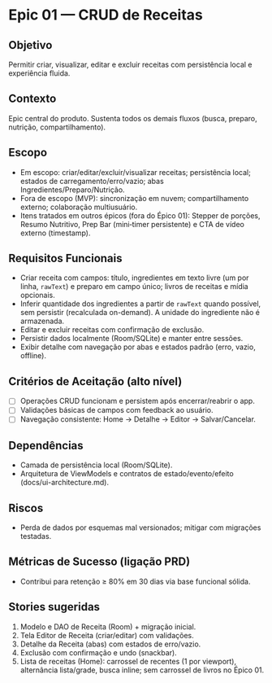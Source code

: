 # Epic 01 — CRUD de Receitas

## Objetivo
Permitir criar, visualizar, editar e excluir receitas com persistência local e experiência fluida.

## Contexto
Epic central do produto. Sustenta todos os demais fluxos (busca, preparo, nutrição, compartilhamento).

## Escopo
- Em escopo: criar/editar/excluir/visualizar receitas; persistência local; estados de carregamento/erro/vazio; abas Ingredientes/Preparo/Nutrição.
- Fora de escopo (MVP): sincronização em nuvem; compartilhamento externo; colaboração multiusuário.
- Itens tratados em outros épicos (fora do Épico 01): Stepper de porções, Resumo Nutritivo, Prep Bar (mini‑timer persistente) e CTA de vídeo externo (timestamp).

## Requisitos Funcionais
- Criar receita com campos: título, ingredientes em texto livre (um por linha, `rawText`) e preparo em campo único; livros de receitas e mídia opcionais.
- Inferir quantidade dos ingredientes a partir de `rawText` quando possível, sem persistir (recalculada on-demand). A unidade do ingrediente não é armazenada.
- Editar e excluir receitas com confirmação de exclusão.
- Persistir dados localmente (Room/SQLite) e manter entre sessões.
- Exibir detalhe com navegação por abas e estados padrão (erro, vazio, offline).

## Critérios de Aceitação (alto nível)
- [ ] Operações CRUD funcionam e persistem após encerrar/reabrir o app.
- [ ] Validações básicas de campos com feedback ao usuário.
- [ ] Navegação consistente: Home → Detalhe → Editor → Salvar/Cancelar.

## Dependências
- Camada de persistência local (Room/SQLite).
- Arquitetura de ViewModels e contratos de estado/evento/efeito (docs/ui-architecture.md).

## Riscos
- Perda de dados por esquemas mal versionados; mitigar com migrações testadas.

## Métricas de Sucesso (ligação PRD)
- Contribui para retenção ≥ 80% em 30 dias via base funcional sólida.

## Stories sugeridas
1. Modelo e DAO de Receita (Room) + migração inicial.
2. Tela Editor de Receita (criar/editar) com validações.
3. Detalhe da Receita (abas) com estados de erro/vazio.
4. Exclusão com confirmação e undo (snackbar).
5. Lista de receitas (Home): carrossel de recentes (1 por viewport), alternância lista/grade, busca inline; sem carrossel de livros no Épico 01.
